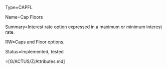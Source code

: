 Type=CAPFL

Name=Cap Floors

Summary=Interest rate option expressed in a maximum or minimum interest rate.

RW=Caps and Floor options.

Status=Implemented, tested

=[G/ACTUS/Z/Attributes.md]
